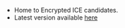 * Home to Encrypted ICE candidates.
* Latest version available <a href="https://github.com/tqsw/encrypted-ice-candidates/blob/master/draft-ietf-mmusic-encrypted-ice-candidates.html">here</a>

